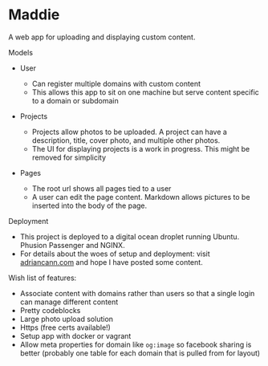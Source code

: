 # Maddie

A web app for uploading and displaying custom content.

Models

* User
   - Can register multiple domains with custom content
   - This allows this app to sit on one machine but serve content specific to
     a domain or subdomain

* Projects
   - Projects allow photos to be uploaded. A project can have a description,
     title, cover photo, and multiple other photos.
   - The UI for displaying projects is a work in progress. This might be removed
     for simplicity

* Pages
   - The root url shows all pages tied to a user
   - A user can edit the page content. Markdown allows pictures to be inserted
     into the body of the page.


Deployment

* This project is deployed to a digital ocean droplet running Ubuntu. Phusion
  Passenger
  and NGINX.
* For details about the woes of setup and deployment: visit <a
  href="http://www.adriancann.com">adriancann.com</a> and hope I have posted
  some content.

Wish list of features:
  * Associate content with domains rather than users so that a single login can
    manage different content
  * Pretty codeblocks
  * Large photo upload solution
  * Https (free certs available!)
  * Setup app with docker or vagrant
  * Allow meta properties for domain like `og:image` so facebook sharing is
    better (probably one table for each domain that is pulled from for layout)
